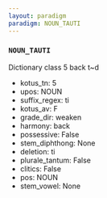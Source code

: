 ```yaml
---
layout: paradigm
paradigm: NOUN_TAUTI
---
```

### ` NOUN_TAUTI `

Dictionary class 5 back t~d
* kotus_tn: 5
* upos: NOUN
* suffix_regex: ti
* kotus_av: F
* grade_dir: weaken
* harmony: back
* possessive: False
* stem_diphthong: None
* deletion: ti
* plurale_tantum: False
* clitics: False
* pos: NOUN
* stem_vowel: None
